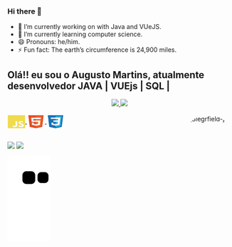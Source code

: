 ### Hi there 👋

- 🔭 I’m currently working on with Java and VUeJS.
- 🌱 I’m currently learning computer science.
- 😄 Pronouns: he/him.
- ⚡ Fun fact: The earth’s circumference is 24,900 miles.

## Olá!! eu sou o Augusto Martins, atualmente desenvolvedor JAVA | VUEjs | SQL |
<div align="center">
  <a href="https://github.com/Siegrfield">
  <img height="180em" src="https://github-readme-stats.vercel.app/api?username=Siegrfield&show_icons=true&theme=dracula&include_all_commits=true&count_private=true"/>
  <img height="180em" src="https://github-readme-stats.vercel.app/api/top-langs/?username=Siegrfield&layout=compact&langs_count=7&theme=dracula"/>
</div>
  
  </div>
<div style="display: inline_block"><br>
  <img align="center" alt="Siegrfield-Js" height="30" width="40" src="https://raw.githubusercontent.com/devicons/devicon/master/icons/javascript/javascript-plain.svg">
  <img align="center" alt="Siegrfield-HTML" height="30" width="40" src="https://raw.githubusercontent.com/devicons/devicon/master/icons/html5/html5-original.svg">
  <img align="center" alt="Siegrfield-CSS" height="30" width="40" src="https://raw.githubusercontent.com/devicons/devicon/master/icons/css3/css3-original.svg">
  <img align="right" alt="Siegrfield-pic" height="150" style="border-radius:50px;" src="https://cdn.discordapp.com/attachments/739516639510528074/977926758567399424/character_picrew.png">
</div>

 ##
 
<div> 
  <a href="https://www.instagram.com/augustoblmartins/" target="_blank"><img src="https://img.shields.io/badge/-Instagram-%23E4405F?style=for-the-badge&logo=instagram&logoColor=white" target="_blank"></a> 
  <a href="https://www.linkedin.com/in/augusto-martins-2955a8179/" target="_blank"><img src="https://img.shields.io/badge/-LinkedIn-%230077B5?style=for-the-badge&logo=linkedin&logoColor=white" target="_blank"></a> 

  
  ![Snake animation](https://github.com/Siegrfield/Siegrfield/blob/output/github-contribution-grid-snake.svg)

